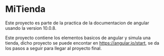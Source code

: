 # MiTienda

Este proyecto es parte de la practica de la documentacion de angular usando la version 10.0.8.

Este proyecto contiene los elementos basicos de angular y simula una tienda, dicho proyecto se puede encontar en https://angular.io/start, se da los pasos a seguir para llegar al proyecto final.



